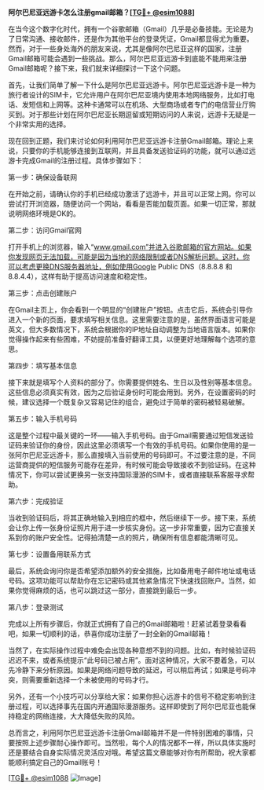 **阿尔巴尼亚远游卡怎么注册gmail邮箱？[[TG💪+ @esim1088](https://t.me/s/esim1088)]**

在当今这个数字化时代，拥有一个谷歌邮箱（Gmail）几乎是必备技能。无论是为了日常沟通、接收邮件，还是作为其他平台的登录凭证，Gmail都显得尤为重要。然而，对于一些身处海外的朋友来说，尤其是像阿尔巴尼亚这样的国家，注册Gmail邮箱可能会遇到一些挑战。那么，阿尔巴尼亚远游卡到底能不能用来注册Gmail邮箱呢？接下来，我们就来详细探讨一下这个问题。

首先，让我们简单了解一下什么是阿尔巴尼亚远游卡。阿尔巴尼亚远游卡是一种为旅行者设计的SIM卡，它允许用户在阿尔巴尼亚境内使用本地网络服务，比如打电话、发短信和上网等。这种卡通常可以在机场、大型商场或者专门的电信营业厅购买到。对于那些计划在阿尔巴尼亚长期逗留或短期访问的人来说，远游卡无疑是一个非常实用的选择。

现在回到正题，我们来讨论如何利用阿尔巴尼亚远游卡注册Gmail邮箱。理论上来说，只要你的手机能够连接到互联网，并且具备发送验证码的功能，就可以通过远游卡完成Gmail的注册过程。具体步骤如下：

第一步：确保设备联网

在开始之前，请确认你的手机已经成功激活了远游卡，并且可以正常上网。你可以尝试打开浏览器，随便访问一个网站，看看是否能加载页面。如果一切正常，那就说明网络环境是OK的。

第二步：访问Gmail官网

打开手机上的浏览器，输入“www.gmail.com”并进入谷歌邮箱的官方网站。如果你发现网页无法加载，可能是因为当地的网络限制或者DNS解析问题。这时，你可以考虑更换DNS服务器地址，例如使用Google Public DNS（8.8.8.8 和 8.8.4.4），这样有助于提高访问速度和稳定性。

第三步：点击创建账户

在Gmail主页上，你会看到一个明显的“创建账户”按钮。点击它后，系统会引导你进入一个新的页面，要求填写相关信息。这里需要注意的是，虽然界面语言可能是英文，但大多数情况下，系统会根据你的IP地址自动调整为当地语言版本。如果你觉得操作起来有些困难，不妨提前准备好翻译工具，以便更好地理解每个选项的意思。

第四步：填写基本信息

接下来就是填写个人资料的部分了。你需要提供姓名、生日以及性别等基本信息。这些信息必须真实有效，因为之后验证身份时可能会用到。另外，在设置密码的时候，建议选择一个既复杂又容易记住的组合，避免过于简单的密码被轻易破解。

第五步：输入手机号码

这是整个过程中最关键的一环——输入手机号码。由于Gmail需要通过短信发送验证码来验证你的身份，因此这里必须填写一个有效的手机号码。如果你使用的是一张阿尔巴尼亚远游卡，那么直接填入当前使用的号码即可。不过要注意的是，不同运营商提供的短信服务可能存在差异，有时候可能会导致接收不到验证码。在这种情况下，你可以尝试更换另一张支持国际漫游的SIM卡，或者直接联系客服寻求帮助。

第六步：完成验证

当收到验证码后，将其正确地输入到相应的框中，然后继续下一步。接下来，系统会让你上传一张身份证照片用于进一步核实身份。这一步非常重要，因为它直接关系到你的账户安全性。记得拍清楚一点的照片，确保所有信息都能清晰可见。

第七步：设置备用联系方式

最后，系统会询问你是否希望添加额外的安全措施，比如备用电子邮件地址或电话号码。这项功能可以帮助你在忘记密码或其他紧急情况下快速找回账户。当然，如果你觉得麻烦的话，也可以跳过这一部分，直接跳到最后一步。

第八步：登录测试

完成以上所有步骤后，你就正式拥有了自己的Gmail邮箱啦！赶紧试着登录看看吧，如果一切顺利的话，恭喜你成功注册了一封全新的Gmail邮箱！

当然了，在实际操作过程中难免会出现各种意想不到的问题。比如，有时候验证码迟迟不来，或者系统提示“此号码已被占用”。面对这种情况，大家不要着急，可以先冷静下来分析原因。如果是网络问题导致的延迟，可以稍后再试；如果是号码冲突，则需要重新选择一个未被使用的号码才行。

另外，还有一个小技巧可以分享给大家：如果你担心远游卡的信号不稳定影响到注册过程，可以选择事先在国内开通国际漫游服务。这样即使到了阿尔巴尼亚也能保持稳定的网络连接，大大降低失败的风险。

总而言之，利用阿尔巴尼亚远游卡注册Gmail邮箱并不是一件特别困难的事情，只要按照上述步骤耐心操作即可。当然啦，每个人的情况都不一样，所以具体实施时还是要结合自身实际情况灵活应对哦。希望这篇文章能够对你有所帮助，祝大家都能顺利搞定自己的Gmail账号！

[[TG💪+ @esim1088](https://t.me/s/esim1088) ![Image](https://i.postimg.cc/4NQfJmqS/Snipaste-2025-05-13-00-14-12.png)]